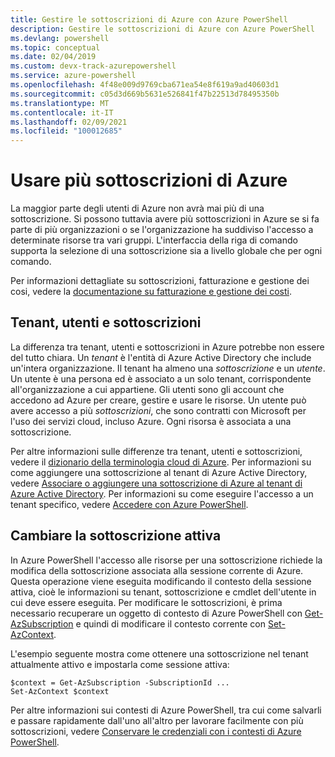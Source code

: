 ```yaml
---
title: Gestire le sottoscrizioni di Azure con Azure PowerShell
description: Gestire le sottoscrizioni di Azure con Azure PowerShell
ms.devlang: powershell
ms.topic: conceptual
ms.date: 02/04/2019
ms.custom: devx-track-azurepowershell
ms.service: azure-powershell
ms.openlocfilehash: 4f48e009d9769cba671ea54e8f619a9ad40603d1
ms.sourcegitcommit: c05d3d669b5631e526841f47b22513d78495350b
ms.translationtype: MT
ms.contentlocale: it-IT
ms.lasthandoff: 02/09/2021
ms.locfileid: "100012685"
---
```

# <a name="use-multiple-azure-subscriptions"></a>Usare più sottoscrizioni di Azure

La maggior parte degli utenti di Azure non avrà mai più di una sottoscrizione. Si possono tuttavia avere più sottoscrizioni in Azure se si fa parte di più organizzazioni o se l'organizzazione ha suddiviso l'accesso a determinate risorse tra vari gruppi. L'interfaccia della riga di comando supporta la selezione di una sottoscrizione sia a livello globale che per ogni comando.

Per informazioni dettagliate su sottoscrizioni, fatturazione e gestione dei cosi, vedere la [documentazione su fatturazione e gestione dei costi](/azure/billing/).

## <a name="tenants-users-and-subscriptions"></a>Tenant, utenti e sottoscrizioni

La differenza tra tenant, utenti e sottoscrizioni in Azure potrebbe non essere del tutto chiara. Un _tenant_ è l'entità di Azure Active Directory che include un'intera organizzazione. Il tenant ha almeno una _sottoscrizione_ e un _utente_. Un utente è una persona ed è associato a un solo tenant, corrispondente all'organizzazione a cui appartiene. Gli utenti sono gli account che accedono ad Azure per creare, gestire e usare le risorse.
Un utente può avere accesso a più _sottoscrizioni_, che sono contratti con Microsoft per l'uso dei servizi cloud, incluso Azure. Ogni risorsa è associata a una sottoscrizione.

Per altre informazioni sulle differenze tra tenant, utenti e sottoscrizioni, vedere il [dizionario della terminologia cloud di Azure](/azure/azure-glossary-cloud-terminology).  Per informazioni su come aggiungere una sottoscrizione al tenant di Azure Active Directory, vedere [Associare o aggiungere una sottoscrizione di Azure al tenant di Azure Active Directory](/azure/active-directory/active-directory-how-subscriptions-associated-directory).
Per informazioni su come eseguire l'accesso a un tenant specifico, vedere [Accedere con Azure PowerShell](/powershell/azure/authenticate-azureps).

## <a name="change-the-active-subscription"></a>Cambiare la sottoscrizione attiva

In Azure PowerShell l'accesso alle risorse per una sottoscrizione richiede la modifica della sottoscrizione associata alla sessione corrente di Azure.
Questa operazione viene eseguita modificando il contesto della sessione attiva, cioè le informazioni su tenant, sottoscrizione e cmdlet dell'utente in cui deve essere eseguita.
Per modificare le sottoscrizioni, è prima necessario recuperare un oggetto di contesto di Azure PowerShell con [Get-AzSubscription](/powershell/module/az.accounts/get-azsubscription) e quindi di modificare il contesto corrente con [Set-AzContext](/powershell/module/az.accounts/set-azcontext).

L'esempio seguente mostra come ottenere una sottoscrizione nel tenant attualmente attivo e impostarla come sessione attiva:

```powershell-interactive
$context = Get-AzSubscription -SubscriptionId ...
Set-AzContext $context
```

Per altre informazioni sui contesti di Azure PowerShell, tra cui come salvarli e passare rapidamente dall'uno all'altro per lavorare facilmente con più sottoscrizioni, vedere [Conservare le credenziali con i contesti di Azure PowerShell](context-persistence.md).
